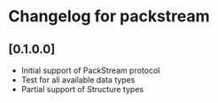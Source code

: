 # Changelog for packstream

## [0.1.0.0]
- Initial support of PackStream protocol
- Test for all available data types
- Partial support of Structure types